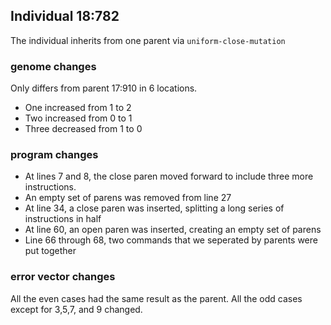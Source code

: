 ## Individual 18:782
The individual inherits from one parent via `uniform-close-mutation`

### genome changes

Only differs from parent 17:910 in 6 locations.

- One increased from 1 to 2
- Two increased from 0 to 1
- Three decreased from 1 to 0

### program changes

- At lines 7 and 8, the close paren moved forward to include three more instructions.
- An empty set of parens was removed from line 27
- At line 34, a close paren was inserted, splitting a long series of instructions in half
- At line 60, an open paren was inserted, creating an empty set of parens
- Line 66 through 68, two commands that we seperated by parents were put together


### error vector changes 

All the even cases had the same result as the parent. All the odd cases except for 3,5,7, and 9 changed. 
